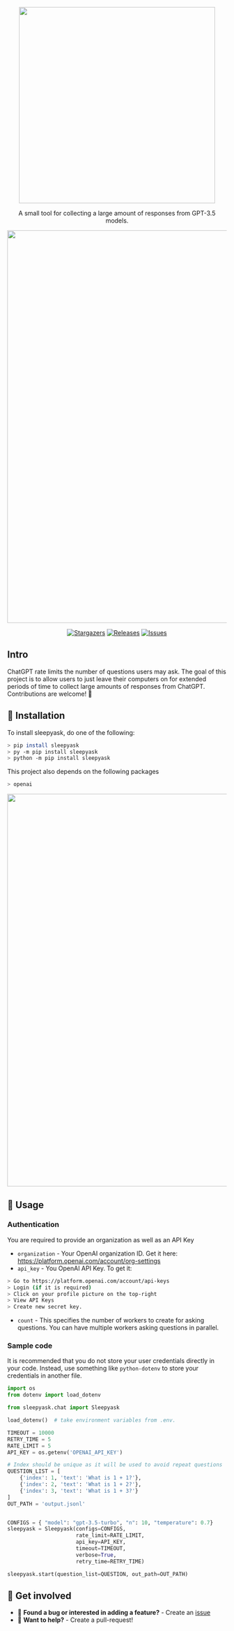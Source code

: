 <p align="center">
  <img src="https://user-images.githubusercontent.com/84760072/227817729-098182f3-6916-48d8-b17a-4e4126ddd245.png" width=450/>
</p>

<p align="center">
  A small tool for collecting a large amount of responses from GPT-3.5 models.
</p>

<p align="center">
  <img src="https://user-images.githubusercontent.com/84760072/227817860-f4aef84b-9992-4ddd-a99d-019566cce0c5.png" width="900" />
</p>

<p align="center">
	<a href="https://github.com/hwelsters/sleepyask/stargazers">
		<img alt="Stargazers" src="https://img.shields.io/github/stars/hwelsters/sleepyask?style=for-the-badge&logo=starship&color=f9e1cb&logoColor=ffffff&labelColor=5f8872"></a>
	<a href="https://github.com/hwelsters/sleepyask/releases/latest">
		<img alt="Releases" src="https://img.shields.io/github/release/hwelsters/sleepyask.svg?style=for-the-badge&logo=starship&color=f9e1cb&logoColor=ffffff&labelColor=5f8872"/></a>
	<a href="https://github.com/hwelsters/sleepyask/issues">
		<img alt="Issues" src="https://img.shields.io/github/issues/hwelsters/sleepyask?style=for-the-badge&logo=starship&color=f9e1cb&logoColor=ffffff&labelColor=5f8872"></a>
</p>

## Intro
ChatGPT rate limits the number of questions users may ask. The goal of this project is to allow users to just leave their computers on for extended periods of time to collect large amounts of responses from ChatGPT. Contributions are welcome! 🤗

## 💬 Installation
To install sleepyask, do one of the following:
```bash
> pip install sleepyask
> py -m pip install sleepyask
> python -m pip install sleepyask
```
This project also depends on the following packages
```bash
> openai
```

<p align="center">
  <img src="https://user-images.githubusercontent.com/84760072/227817860-f4aef84b-9992-4ddd-a99d-019566cce0c5.png" width="900" />
</p>

## 💬 Usage

### Authentication
You are required to provide an organization as well as an API Key  
- `organization` - Your OpenAI organization ID. Get it here: https://platform.openai.com/account/org-settings  
- `api_key` - You OpenAI API Key. To get it:
```bash
> Go to https://platform.openai.com/account/api-keys
> Login (if it is required)
> Click on your profile picture on the top-right 
> View API Keys 
> Create new secret key.  
```
- `count` - This specifies the number of workers to create for asking questions. You can have multiple workers asking questions in parallel.  
	
### Sample code
It is recommended that you do not store your user credentials directly in your code. Instead, use something like `python-dotenv` to store your credentials in another file.
```python
import os
from dotenv import load_dotenv

from sleepyask.chat import Sleepyask

load_dotenv()  # take environment variables from .env.

TIMEOUT = 10000
RETRY_TIME = 5
RATE_LIMIT = 5
API_KEY = os.getenv('OPENAI_API_KEY')

# Index should be unique as it will be used to avoid repeat questions
QUESTION_LIST = [
	{'index': 1, 'text': 'What is 1 + 1?'},
	{'index': 2, 'text': 'What is 1 + 2?'},
	{'index': 3, 'text': 'What is 1 + 3?'}
]
OUT_PATH = 'output.jsonl'


CONFIGS = { "model": "gpt-3.5-turbo", "n": 10, "temperature": 0.7}
sleepyask = Sleepyask(configs=CONFIGS, 
                      rate_limit=RATE_LIMIT,
                      api_key=API_KEY, 
                      timeout=TIMEOUT, 
                      verbose=True,
                      retry_time=RETRY_TIME)

sleepyask.start(question_list=QUESTION, out_path=OUT_PATH)
```

## 💬 Get involved
- 🐛 **Found a bug or interested in adding a feature?** - Create an [issue][issue]  
- 🤗 **Want to help?** - Create a pull-request!  

[issue]: https://github.com/hwelsters/sleepyask/issues
